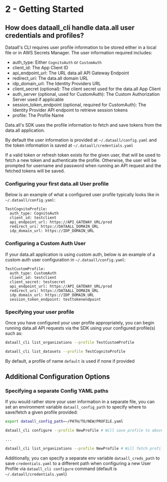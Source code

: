 
# 2 - Getting Started

## How does dataall_cli handle data.all user credentials and profiles?

Dataall's CLI requires user profile information to be stored either in a local file or in AWS Secrets Manager. The user information required includes:

- auth_type: Either `CognitoAuth` or `CustomAuth`
- client_id: The App Client ID
- api_endpoint_url: The URL data.all API Gateway Endpoint 
- redirect_uri: The data.all domain URL
- idp_domain_url: The Identity Providers URL
- client_secret (optional): The client secret used for the data.all App Client
- auth_server (optional, used for CustomAuth): The Custom Authorization Server used if applicable
- session_token_endpoint (optional, required for CustomAuth): The Identity Provider API endpoint to retrieve session tokens
- profile:  The Profile Name

Data.all's SDK uses the profile information to fetch and save tokens from the data.all application. 

By default the user information is provided at `~/.dataall/config.yaml` and the token information is saved at `~/.dataall/credentials.yaml`

If a valid token or refresh token exists for the given user, that will be used to fetch a new token and authenticate the profile. Otherwise, the user will be prompted for username and password when running an API request and the fetched tokens will be saved.


### Configuring your first data.all User profile

Below is an example of what a configured user profile typically looks like in `~/.dataall/config.yaml`:

```
TestCognitoProfile:
  auth_type: CognitoAuth
  client_id: testclient
  api_endpoint_url: https://API_GATEWAY_URL/prod
  redirect_uri: https://DATAALL_DOMAIN_URL
  idp_domain_url: https://IDP_DOMAIN_URL
```

### Configuring a Custom Auth User

If your data.all application is using custom auth, below is an example of a custom auth user configuration in `~/.dataall/config.yaml`: 
```
TestCustomProfile:
  auth_type: CustomAuth
  client_id: testclient
  client_secret: testsecret
  api_endpoint_url: https://API_GATEWAY_URL/prod
  redirect_uri: https://DATAALL_DOMAIN_URL
  idp_domain_url: https://IDP_DOMAIN_URL
  session_token_endpoint: testtokenendpoint
```

### Specifying your user profile

Once you have configured your user profile appropriately, you can begin running data.all API requests via the SDK using your configured profile(s) such as:

  ```bash
  dataall_cli list_organizations --profile TestCustomProfile

  dataall_cli list_datasets --profile TestCognitoProfile
  ```

  By default, a profile of name `default` is used if none if provided


## Additional Configuration Options

### Specifying a separate Config YAML paths

If you would rather store your user information in a separate file, you can set an environment variable `dataall_config_path` to specify where to save/fetch a given profile provided:

```bash
export dataall_config_path=~/PATH/TO/NEW/PROFILE.yaml

dataall_cli configure --profile NewProfile # Will save profile to above dataall_config_path

...

dataall_cli list_organizations --profile NewProfile # Will fetch profile from above dataall_config_path
```

Additionally, you can specify a separate env variable `dataall_creds_path` to save `credentials.yaml` to a different path when configuring a new User Profile via `dataall_cli configure` command (default is `~/.dataall/credentials.yaml`)
